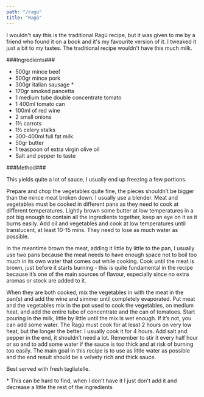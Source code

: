 ```yaml
---
path: "/ragu"
title: "Ragù"
---
```


I wouldn't say this is the traditional Ragú recipe, but it was given to me by a friend who found it on a book and it's my favourite version of it. I tweaked it just a bit to my tastes. 
The traditional recipe wouldn't have this much milk.

###Ingredients###

- 500gr mince beef
- 500gr mince pork
- 300gr italian sausage *
- 170gr smoked pancetta
- 1 medium tube double concentrate tomato
- 1 400ml tomato can
- 100ml of red wine
- 2 small onions
- 1½ carrots
- 1½ celery stalks
- 300-400ml full fat milk
- 50gr butter
- 1 teaspoon of extra virgin olive oil
- Salt and pepper to taste

###Method###

This yields quite a lot of sauce, I usually end up freezing a few portions.

Prepare and chop the vegetables quite fine, the pieces shouldn’t be bigger than the mince meat broken down. I usually use a blender.
Meat and vegetables must be cooked in different pans as they need to cook at different temperatures.
Lightly brown some butter at low temperatures in a pot big enough to contain all the ingredients together, keep an eye on it as it burns easily. Add oil and vegetables and cook at low temperatures until translucent, at least 10-15 mins. They need to lose as much water as possible.

In the meantime brown the meat, adding it little by little to the pan, I usually use two pans because the meat needs to have enough space not to boil too much in its own water that comes out while cooking. Cook until the meat is brown, just before it starts burning - this is quite fundamental in the recipe because it’s one of the main sources of flavour, especially since no extra aromas or stock are added to it.

When they are both cooked, mix the vegetables in with the meat in the pan(s) and add the wine and simmer until completely evaporated.
Put meat and the vegetables mix in the pot used to cook the vegetables, on medium heat, and add the entire tube of concentrate and the can of tomatoes. Start pouring in the milk, little by little until the mix is wet enough. If it’s not, you can add some water.
The Ragù must cook for at least 2 hours on very low heat, but the longer the better. I usually cook it for 4 hours. Add salt and pepper in the end, it shouldn’t need a lot.
Remember to stir it every half hour or so and to add some water if the sauce is too thick and at risk of burning too easily.
The main goal in this recipe is to use as little water as possible and the end result should be a velvety rich and thick sauce.

Best served with fresh tagliatelle.

\* This can be hard to find, when I don't have it I just don't add it and decrease a little the rest of the ingredients

